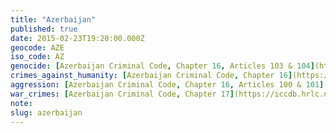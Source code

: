 ```yaml
---
title: "Azerbaijan"
published: true
date: 2015-02-23T19:20:00.000Z
geocode: AZE
iso_code: AZ
genocide: [Azerbaijan Criminal Code, Chapter 16, Articles 103 & 104](https://iccdb.hrlc.net/data/doc/224/keyword/46/)
crimes_against_humanity: [Azerbaijan Criminal Code, Chapter 16](https://iccdb.hrlc.net/data/doc/224/keyword/13/)
aggression: [Azerbaijan Criminal Code, Chapter 16, Articles 100 & 101](https://iccdb.hrlc.net/data/doc/224/keyword/1/)
war_crimes: [Azerbaijan Criminal Code, Chapter 17](https://iccdb.hrlc.net/data/doc/224/keyword/145/)
note:
slug: azerbaijan
---
```

